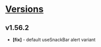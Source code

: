 # [Versions](https://github.com/Tracktor/design-system/releases)

## v1.56.2
- **[fix]** - default useSnackBar alert variant
